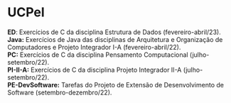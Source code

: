 <h1>UCPel</h1>
<b>ED</b>: Exercícios de C da disciplina Estrutura de Dados (fevereiro-abril/23).</br>
<b>Java:</b> Exercícios de Java das disciplinas de Arquitetura e Organização de Computadores e Projeto Integrador I-A (fevereiro-abril/22).</br>
<b>PC:</b> Exercícios de C da disciplina Pensamento Computacional (julho-setembro/22).</br>
<b>PI-II-A:</b> Exercícios de C da disciplina Projeto Integrador II-A (julho-setembro/22).</br>
<b>PE-DevSoftware:</b> Tarefas do Projeto de Extensão de Desenvolvimento de Software (setembro-dezembro/22).</br>